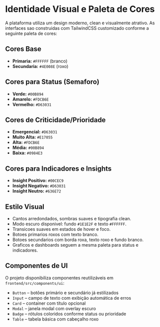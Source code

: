 # Identidade Visual e Paleta de Cores

A plataforma utiliza um design moderno, clean e visualmente atrativo. As interfaces sao construidas com TailwindCSS customizado conforme a seguinte paleta de cores:

## Cores Base
- **Primaria:** `#FFFFFF` (branco)
- **Secundaria:** `#4E008E` (roxo)

## Cores para Status (Semaforo)
- **Verde:** `#00B894`
- **Amarelo:** `#FDCB6E`
- **Vermelho:** `#D63031`

## Cores de Criticidade/Prioridade
- **Emergencial:** `#D63031`
- **Muito Alta:** `#E17055`
- **Alta:** `#FDCB6E`
- **Média:** `#00B894`
- **Baixa:** `#0984E3`

## Cores para Indicadores e Insights
- **Insight Positivo:** `#00CEC9`
- **Insight Negativo:** `#D63031`
- **Insight Neutro:** `#636E72`

## Estilo Visual
- Cantos arredondados, sombras suaves e tipografia clean.
- Modo escuro disponivel: fundo `#1E1E2F` e texto `#FFFFFF`.
- Transicoes suaves em estados de hover e foco.
- Botoes primarios roxos com texto branco.
- Botoes secundarios com borda roxa, texto roxo e fundo branco.
- Graficos e dashboards seguem a mesma paleta para status e indicadores.

## Componentes de UI

O projeto disponibiliza componentes reutilizáveis em `frontend/src/components/ui`:

- `Button` – botões primário e secundário já estilizados
- `Input` – campo de texto com exibição automática de erros
- `Card` – container com título opcional
- `Modal` – janela modal com overlay escuro
- `Badge` – rótulos coloridos conforme status ou prioridade
- `Table` – tabela básica com cabeçalho roxo
